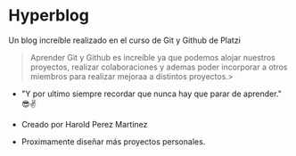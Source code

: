 # Hyperblog
Un blog increíble realizado en el curso de Git y Github de Platzi
>Aprender Git y Github es increíble ya que podemos alojar nuestros proyectos, realizar colaboraciones y ademas poder incorporar a otros miembros para realizar mejoraa a distintos proyectos.>

* "Y por ultimo siempre recordar que nunca hay que parar de aprender." 😎✌️
* Creado por Harold Perez Martinez

* Proximamente diseñar más proyectos personales.
